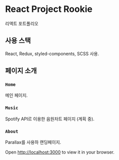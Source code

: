 # React Project Rookie
리액트 포트폴리오

## 사용 스택
React, Redux, styled-components, SCSS 사용. 


## 페이지 소개

### `Home`
메인 페이지. 


### `Music`
Spotify API르 이용한 음원차트 페이지 (계획 중). 


### `About`
Parallax를 사용하 랜딩페이지. 




Open [http://localhost:3000](http://localhost:3000) to view it in your browser.
